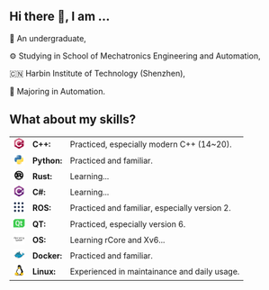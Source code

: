 ## Hi there 👋, I am ...

📖 An undergraduate,

⚙️ Studying in School of Mechatronics Engineering and Automation,

🇨🇳 Harbin Institute of Technology (Shenzhen),

🤖 Majoring in Automation.

## What about my skills?

<table>
    <tbody><tr>
        <td><img width=20px src="icons/cpp.svg"></td>
        <td><strong>C++:</strong></td>
        <td>Practiced, especially modern C++ (14~20).</td>
    </tr><tr>
        <td><img width=20px src="icons/python.svg"></td>
        <td><strong>Python:</strong></td>
        <td>Practiced and familiar.</td>
    </tr><tr>
        <td><img width=20px src="icons/rust.svg"></td>
        <td><strong>Rust:</strong></td>
        <td>Learning...</td>
    </tr><tr>
        <td><img width=20px src="icons/csharp.svg"></td>
        <td><strong>C#:</strong></td>
        <td>Learning...</td>
    </tr><tr>
        <td><img width=20px src="icons/ros.svg"></td>
        <td><strong>ROS:</strong></td>
        <td>Practiced and familiar, especially version 2.</td>
    </tr><tr>
        <td><img width=20px src="icons/qt.svg"></td>
        <td><strong>QT:</strong></td>
        <td>Practiced, especially version 6.</td>
    </tr><tr>
        <td><img width=20px src="icons/os.svg"></td>
        <td><strong>OS:</strong></td>
        <td>Learning rCore and Xv6...</td>
    </tr><tr>
        <td><img width=20px src="icons/docker.svg"></td>
        <td><strong>Docker:</strong></td>
        <td>Practiced and familiar.</td>
    </tr><tr>
        <td><img width=20px src="icons/linux.svg"></td>
        <td><strong>Linux:</strong></td>
        <td>Experienced in maintainance and daily usage.</td>
    </tr>
    </tbody>
</table>
